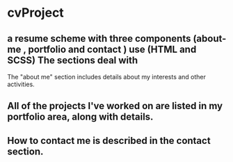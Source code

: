 # cvProject

## a resume scheme with three components (about-me , portfolio and contact ) use (HTML and SCSS) The sections deal with
The "about me" section includes details about my interests and other activities.

## All of the projects I've worked on are listed in my portfolio area, along with details.

## How to contact me is described in the contact section.
